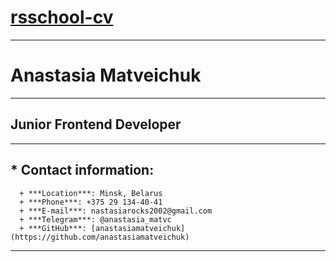 # [rsschool-cv](https://github.com/rolling-scopes-school/tasks/blob/master/tasks/cv/git-markdown.md)
------------------------------
# Anastasia Matveichuk
------------------------------
## Junior Frontend Developer
------------------------------
## * Contact information:
      + ***Location***: Minsk, Belarus
      + ***Phone***: +375 29 134-40-41
      + ***E-mail***: nastasiarocks2002@gmail.com
      + ***Telegram***: @anastasia_matvc
      + ***GitHub***: [anastasiamatveichuk](https://github.com/anastasiamatveichuk)
------------------------------
## 
